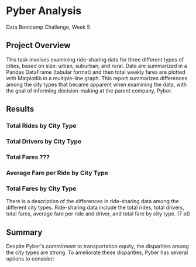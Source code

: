 # Pyber Analysis
Data Bootcamp Challenge, Week 5

## Project Overview
This task involves examining ride-sharing data for three different types of cities, based on size: urban, suburban, and rural. Data are summarized in a Pandas DataFrame (tabular format) and then total weekly fares are plotted with Matplotlib in a multiple-line graph. This report summarizes differences among the city types that became apparent when examining the data, with the goal of informing decision-making at the parent company, Pyber.

## Results

### Total Rides by City Type

### Total Drivers by City Type

### Total Fares ???

### Average Fare per Ride by City Type

### Total Fares by City Type
There is a description of the differences in ride-sharing data among the different city types. Ride-sharing data include the total rides, total drivers, total fares, average fare per ride and driver, and total fare by city type. (7 pt)
## Summary

Despite Pyber's commitment to transportation equity, the disparities among the city types are strong. To ameliorate these disparities, Pyber has several options to consider:


